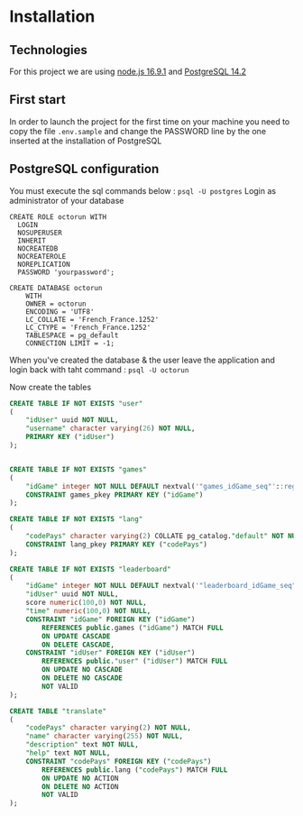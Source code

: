 # Installation  
## Technologies  
For this project we are using [node.js 16.9.1](https://nodejs.org/download/release/v16.9.1/) and [PostgreSQL 14.2](https://www.enterprisedb.com/downloads/postgres-postgresql-downloads)  

## First start
In order to launch the project for the first time on your machine you need to copy the file `.env.sample` and change the PASSWORD line by the one inserted at the installation of PostgreSQL  

## PostgreSQL configuration
You must execute the sql commands below : 
`psql -U postgres` Login as administrator of your database
```
CREATE ROLE octorun WITH
  LOGIN
  NOSUPERUSER
  INHERIT
  NOCREATEDB
  NOCREATEROLE
  NOREPLICATION
  PASSWORD 'yourpassword';
```
```
CREATE DATABASE octorun
    WITH 
    OWNER = octorun
    ENCODING = 'UTF8'
    LC_COLLATE = 'French_France.1252'
    LC_CTYPE = 'French_France.1252'
    TABLESPACE = pg_default
    CONNECTION LIMIT = -1;
```
When you've created the database & the user leave the application and login back with taht command : 
`psql -U octorun`  

Now create the tables 
```sql
CREATE TABLE IF NOT EXISTS "user"
(
    "idUser" uuid NOT NULL,
    "username" character varying(26) NOT NULL,
    PRIMARY KEY ("idUser")
);


CREATE TABLE IF NOT EXISTS "games"
(
    "idGame" integer NOT NULL DEFAULT nextval('"games_idGame_seq"'::regclass),
    CONSTRAINT games_pkey PRIMARY KEY ("idGame")
);

CREATE TABLE IF NOT EXISTS "lang"
(
    "codePays" character varying(2) COLLATE pg_catalog."default" NOT NULL,
    CONSTRAINT lang_pkey PRIMARY KEY ("codePays")
);

CREATE TABLE IF NOT EXISTS "leaderboard"
(
    "idGame" integer NOT NULL DEFAULT nextval('"leaderboard_idGame_seq"'::regclass),
    "idUser" uuid NOT NULL,
    score numeric(100,0) NOT NULL,
    "time" numeric(100,0) NOT NULL,
    CONSTRAINT "idGame" FOREIGN KEY ("idGame")
        REFERENCES public.games ("idGame") MATCH FULL
        ON UPDATE CASCADE
        ON DELETE CASCADE,
    CONSTRAINT "idUser" FOREIGN KEY ("idUser")
        REFERENCES public."user" ("idUser") MATCH FULL
        ON UPDATE NO CASCADE
        ON DELETE NO CASCADE
        NOT VALID
);

CREATE TABLE "translate"
(
    "codePays" character varying(2) NOT NULL,
    "name" character varying(255) NOT NULL,
    "description" text NOT NULL,
    "help" text NOT NULL,
    CONSTRAINT "codePays" FOREIGN KEY ("codePays")
        REFERENCES public.lang ("codePays") MATCH FULL
        ON UPDATE NO ACTION
        ON DELETE NO ACTION
        NOT VALID
);
```